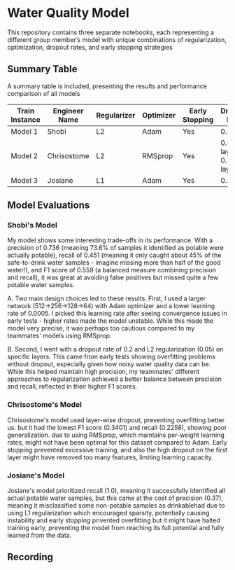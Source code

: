 # Water Quality Model

This repository contains three separate notebooks, each representing a different group member’s model with unique combinations of regularization, optimization, dropout rates, and early stopping strategies


## Summary Table

A summary table is included, presenting the results and performance comparison of all models

| Train Instance | Engineer Name  | Regularizer  | Optimizer  | Early Stopping  | Dropout Rate | Accuracy  | F1 Score  | Recall  | Precision  |
|-----------|-----------|-----------|-----------|-----------|-----------|-----------|-----------|-----------|------------|
| Model 1 | Shobi | L2 | Adam | Yes | 0.2 | 70% | 0.559 | 0.451 | 0.736 |
| Model 2 | Chrisostome | L2 | RMSprop | Yes | 0.4(1st layer) & 0.3(2nd layer) | 0.6687 | 0.3401 | 0.2258 | 0.6885 |
| Model 3 | Josiane | L1 | Adam | Yes | 0.3 | 62% | 0.55 | 1.0 | 0.37 |

## Model Evaluations

### Shobi's Model

My model shows some interesting trade-offs in its performance. With a precision of 0.736 (meaning 73.6% of samples it identified as potable were actually potable), recall of 0.451 (meaning it only caught about 45% of the safe-to-drink water samples - imagine missing more than half of the good water!), and F1 score of 0.559 (a balanced measure combining precision and recall), it was great at avoiding false positives but missed quite a few potable water samples.

A. Two main design choices led to these results. First, I used a larger network (512→256→128→64) with Adam optimizer and a lower learning rate of 0.0005. I picked this learning rate after seeing convergence issues in early tests - higher rates made the model unstable. While this made the model very precise, it was perhaps too cautious compared to my teammates' models using RMSprop.

B. Second, I went with a dropout rate of 0.2 and L2 regularization (0.05) on specific layers. This came from early tests showing overfitting problems without dropout, especially given how noisy water quality data can be. While this helped maintain high precision, my teammates' different approaches to regularization achieved a better balance between precision and recall, reflected in their higher F1 scores.

### Chrisostome's Model

Chrisostome's model used layer-wise dropout, preventing overfitting better us. but it had the lowest F1 score (0.3401) and recall (0.2258), showing poor generalization.  due to using RMSprop, which maintains per-weight learning rates, might not have been optimal for this dataset compared to Adam. Early stopping prevented excessive training, and also the high dropout on the first layer might have removed too many features, limiting learning capacity.

### Josiane's Model

Josiane's model prioritized recall (1.0), meaning it successfully identified all actual potable water samples, but this came at the cost of precision (0.37), meaning it misclassified some non-potable samples as drinkablehad  due to using L1 regularization which encouraged sparsity, potentially causing instability and early stopping privented overfitting but it might have halted training early, preventing the model from reaching its full potential and fully learned from the data.

## Recording
